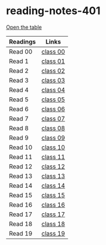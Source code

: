 # reading-notes-401

[Open the table](https://401-advanced-javascript-anolla.github.io/reading-notes-401/)

Readings | Links
-------- | ------
Read 00| [class 00](https://401-advanced-javascript-anolla.github.io/reading-notes-401/class-00)
Read 1| [class 01](https://401-advanced-javascript-anolla.github.io/reading-notes-401/class-01)
Read 2 | [class 02](https://401-advanced-javascript-anolla.github.io/reading-notes-401/class-02) 
Read 3 | [class 03](https://401-advanced-javascript-anolla.github.io/reading-notes-401/class-03)
Read 4 | [class 04](https://401-advanced-javascript-anolla.github.io/reading-notes-401/class-04)
Read 5 | [class 05](https://401-advanced-javascript-anolla.github.io/reading-notes-401/class-05)
Read 6 | [class 06](https://401-advanced-javascript-anolla.github.io/reading-notes-401/class-06)
Read 7 | [class 07](https://401-advanced-javascript-anolla.github.io/reading-notes-401/class-07)
Read 8 | [class 08](https://401-advanced-javascript-anolla.github.io/reading-notes-401/class-08)
Read 9 | [class 09](https://401-advanced-javascript-anolla.github.io/reading-notes-401/class-09)
Read 10 | [class 10](https://401-advanced-javascript-anolla.github.io/reading-notes-401/class-10)
Read 11 | [class 11](https://401-advanced-javascript-anolla.github.io/reading-notes-401/class-11)
Read 12 | [class 12](https://401-advanced-javascript-anolla.github.io/reading-notes-401/class-12)
Read 13 | [class 13](https://401-advanced-javascript-anolla.github.io/reading-notes-401/class-13)
Read 14 | [class 14](https://401-advanced-javascript-anolla.github.io/reading-notes-401/class-14)
Read 15 | [class 15](https://401-advanced-javascript-anolla.github.io/reading-notes-401/class-15)
Read 16 | [class 16](https://401-advanced-javascript-anolla.github.io/reading-notes-401/class-16)
Read 17 | [class 17](https://401-advanced-javascript-anolla.github.io/reading-notes-401/class-17)
Read 18 | [class 18](https://401-advanced-javascript-anolla.github.io/reading-notes-401/class-18)
Read 19 | [class 19](https://401-advanced-javascript-anolla.github.io/reading-notes-401/class-19)
